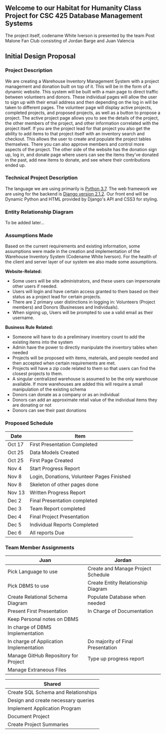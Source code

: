 ## Welcome to our Habitat for Humanity Class Project for CSC 425 Database Management Systems

The project itself, codename White Iverson is presented by the team Post Malone Fan Club consisting of Jordan Barge and Juan Valencia

## Initial Design Proposal

### Project Description
We are creating a Warehouse Inventory Management System with a project management and donation built on top of it. This will be in the form of a dynamic website.  This system will be built with a main page to direct traffic between volunteers and donors. These individual pages will allow the user to sign up with their email address and then depending on the log in will be taken to different pages. The volunteer page will display active projects, completed projects, and proposed projects, as well as a button to propose a project. The active project page allows you to see the details of the project, the other members of the project, and other information correlated with the project itself. If you are the project lead for that project you also get the ability to add items to that project itself with an inventory search and checkout. This allows the user to create and populate the project tables themselves. There you can also approve members and control more aspects of the project. The other side of the website has the donation sign up, log in, and donate page where users can see the items they’ve donated in the past, add new items to donate, and see where their contributions ended up.

### Technical Project Description
The language we are using primarily is [Python 3.7](https://www/python.org/). The web framework we are using for the backend is [Django version 2.1.2](https://www.djangoproject.com/). Our front end will be Dynamic Python and HTML provided by Django's API and CSS3 for styling.

### Entity Relationship Diagram
To be added later...

### Assumptions Made
Based on the current requirements and existing information, some assumptions were made in the creation and implementation of the Warehouse Inventory System (Codename White Iverson). For the health of the client and server layer of our system we also made some assumptions.

**Website-Related:**
- Some users will be site administrators, and these users can impersonate other users if needed.
- Users will login and have certain access granted to them based on their status as a project lead for certain projects.
- There are 2 primary user distinctions in logging in: Volunteers (Project members) and Donors (Businesses and Individuals).
- When signing up, Users will be prompted to use a valid email as their username.

**Business Rule Related:**
- Someone will have to do a preliminary inventory count to add the existing items into the system
- Admin have the power to directly manipulate the inventory tables when needed
- Projects will be proposed with items, materials, and people needed and then accepted when certain requirements are met.
- Projects will have a zip code related to them so that users can find the closest projects to them.
- A singular centralized warehouse is assumed to be the only warehouse available. If more warehouses are added this will require a small manipulation of the existing schema
- Donors can donate as a company or as an individual
- Donors can add an approximate retail value of the individual items they are donating or not
- Donors can see their past donations

### Proposed Schedule
 Date | Item 
 --- | --- 
 Oct 17 | First Presentation Completed 
 Oct 25 | Data Models Created 
 Oct 25 | First Page Created 
 Nov 4  | Start Progress Report 
 Nov 8  | Login, Donations, Volunteer Pages Finished 
 Nov 8  | Skeleton of other pages done 
 Nov 13 | Written Progress Report 
 Dec 2  | Final Presentation completed 
 Dec 3  | Team Report completed 
 Dec 4  | Final Project Presentation 
 Dec 5  | Individual Reports Completed 
 Dec 6  | All reports Due 
### Team Member Assignments

 Juan | Jordan 
 ------------- | ------------- 
 Pick Language to use | Create and Manage Project Schedule 
 Pick DBMS to use | Create Entity Relationship Diagram 
 Create Relational Schema Diagram | Populate Database when needed 
 Present First Presentation | In Charge of Documentation 
 Keep Personal notes on DBMS | 
 In charge of DBMS Implementation | 
 In charge of Application Implementation | Do majority of Final Presentation 
 Manage GitHub Repository for Project | Type up progress report 
 | Manage Extraneous Files 

| Shared |
| ---------- |
| Create SQL Schema and Relationships |
| Design and create necessary queries |
| Implement Application Program |
| Document Project |
| Create Project Summaries |
